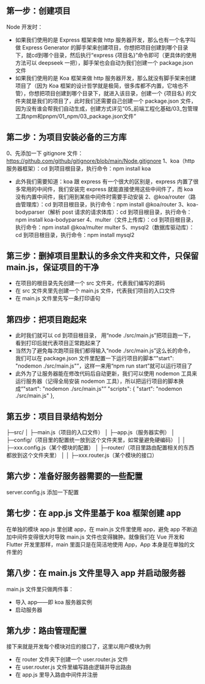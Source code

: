 ## 第一步：创建项目
Node 开发时：
  * 如果我们使用的是 Express 框架来做 http 服务器开发，那么也有一个名字叫做 Express Generator 的脚手架来创建项目，你想把项目创建到哪个目录下，就cd到哪个目录，然后执行“express {项目名}”命令即可（更具体的使用方法可以 deepseek 一把），脚手架也会自动为我们创建一个 package.json 文件
  * 如果我们使用的是 Koa 框架来做 http 服务器开发，那么就没有脚手架来创建项目了（因为 Koa 框架的设计哲学就是极简，很多库都不内置，它啥也不管），你想把项目创建到哪个目录下，就进入该目录，创建一个 {项目名} 的文件夹就是我们的项目了，此时我们还需要自己创建一个 package.json 文件，因为没有谁会帮我们自动生成，创建方式详见“05_前端工程化基础/03_包管理工具npm和pnpm/01_npm/03_package.json文件”

## 第二步：为项目安装必备的三方库
0、先添加一下 gitignore 文件：https://github.com/github/gitignore/blob/main/Node.gitignore
1、koa（http 服务器框架）：cd 到项目根目录，执行命令：npm install koa
  * 此外我们需要知道：koa 跟 express 有一个很大的区别是，express 内置了很多常用的中间件，我们安装完 express 就能直接使用这些中间件了，而 koa 没有内置中间件，我们用到某些中间件时需要手动安装
2、@koa/router（路由管理库）：cd 到项目根目录，执行命令：npm install @koa/router
3、koa-bodyparser（解析 post 请求的请求体库）：cd 到项目根目录，执行命令：npm install koa-bodyparser
4、multer（文件上传库）：cd 到项目根目录，执行命令：npm install @koa/multer multer
5、mysql2（数据库驱动库）：cd 到项目根目录，执行命令：npm install mysql2

## 第三步：删掉项目里默认的多余文件夹和文件，只保留main.js，保证项目的干净
  * 在项目的根目录先先创建一个 src 文件夹，代表我们编写的源码
  * 在 src 文件夹里先创建一个 main.js 文件，代表我们项目的入口文件
  * 在 main.js 文件里先写一条打印语句

## 第四步：把项目跑起来
  * 此时我们就可以 cd 到项目根目录， 用“node ./src/main.js”把项目跑一下，看到打印后就代表项目正常跑起来了
  * 当然为了避免每次跑项目我们都得输入“node ./src/main.js”这么长的命令，我们可以在 package.json 文件里配置一下运行项目的脚本“"start": "nodemon ./src/main.js"”，这样一来用“npm run start”就可以运行项目了
  * 此外为了让服务器能在修改代码后自动更新，我们可以使用 nodemon 工具来运行服务器（记得全局安装 nodemon 工具），所以把运行项目的脚本换成“"start": "nodemon ./src/main.js"”
  "scripts": { 
    "start": "nodemon ./src/main.js"
  },

## 第五步：项目目录结构划分
├─src/
│  ├─main.js（项目的入口文件）
│  ├─app.js（服务器实例）
│  ├─config/（项目里的配置统一放到这个文件夹里，如常量避免硬编码）
│  │  ├─xxx.config.js（某个模块的配置）
│  ├─router/（项目里路由配置相关的东西都放到这个文件夹里）
│  │  ├─xxx.router.js（某个模块的接口）

## 第六步：准备好服务器需要的一些配置
server.config.js 添加一下配置

## 第七步：在 app.js 文件里基于 koa 框架创建 app
在单独的模块 app.js 里创建 app，在 main.js 文件里使用 app，避免 app 不断追加中间件变得很大时导致 main.js 文件也变得臃肿。就像我们在 Vue 开发和 Flutter 开发里那样，main 里面只是在简洁地使用  App，App 本身是在单独的文件里的

## 第八步：在 main.js 文件里导入 app 并启动服务器
main.js 文件里只做两件事：
  * 导入 app——即 koa 服务器实例
  * 启动服务器

## 第九步：路由管理配置
接下来就是开发每个模块对应的接口了，这里以用户模块为例
  * 在 router 文件夹下创建一个 user.router.js 文件
  * 在 user.router.js 文件里编写路由逻辑并导出路由
  * 在 app.js 里导入路由中间件并注册

